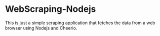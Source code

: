 # WebScraping-Nodejs
This is just a simple scraping application that fetches the data from a web browser using Nodejs and Cheerio.
